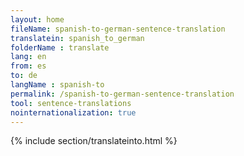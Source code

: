 ```yaml
---
layout: home
fileName: spanish-to-german-sentence-translation
translatein: spanish_to_german
folderName : translate
lang: en
from: es
to: de
langName : spanish-to
permalink: /spanish-to-german-sentence-translation
tool: sentence-translations
nointernationalization: true
---
```

{% include section/translateinto.html %}
